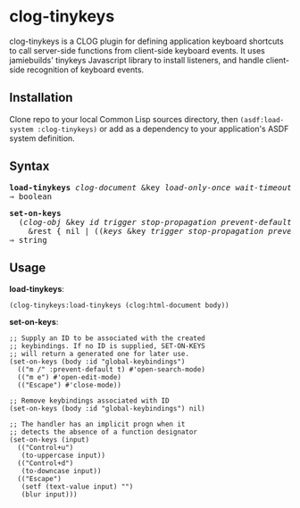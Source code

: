 # clog-tinykeys
clog-tinykeys is a CLOG plugin for defining application keyboard shortcuts to call server-side functions from client-side keyboard events. It uses jamiebuilds' tinykeys Javascript library to install listeners, and handle client-side recognition of keyboard events.

## Installation
Clone repo to your local Common Lisp sources directory, then `(asdf:load-system :clog-tinykeys)` or add as a dependency to your application's ASDF system definition.

## Syntax
<pre>
<b>load-tinykeys</b> <i>clog-document</i> &key <i>load-only-once</i> <i>wait-timeout</i> <i>wait-for-load</i>
⇒ boolean
</pre>

<pre>
<b>set-on-keys</b>
  (<i>clog-obj</i> &key <i>id</i> <i>trigger</i> <i>stop-propagation</i> <i>prevent-default</i>)
    &rest { nil | ((<i>keys</i> &key <i>trigger</i> <i>stop-propagation</i> <i>prevent-default</i>) &body <i>handler</i>) }+
⇒ string
</pre>


## Usage
**load-tinykeys**:
``` common-lisp
(clog-tinykeys:load-tinykeys (clog:html-document body))
```

**set-on-keys**:
``` common-lisp
;; Supply an ID to be associated with the created
;; keybindings. If no ID is supplied, SET-ON-KEYS
;; will return a generated one for later use.
(set-on-keys (body :id "global-keybindings")
  (("m /" :prevent-default t) #'open-search-mode)
  (("m e") #'open-edit-mode)
  (("Escape") #'close-mode))

;; Remove keybindings associated with ID
(set-on-keys (body :id "global-keybindings") nil)

;; The handler has an implicit progn when it
;; detects the absence of a function designator
(set-on-keys (input)
  (("Control+u")
   (to-uppercase input))
  (("Control+d")
   (to-downcase input))
  (("Escape")
   (setf (text-value input) "")
   (blur input)))
```



